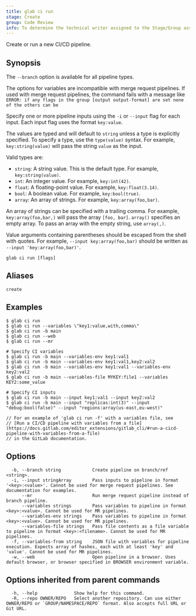 ```yaml
---
title: glab ci run
stage: Create
group: Code Review
info: To determine the technical writer assigned to the Stage/Group associated with this page, see https://about.gitlab.com/handbook/product/ux/technical-writing/#assignments
---
```


<!--
This documentation is auto generated by a script.
Please do not edit this file directly. Run `make gen-docs` instead.
-->

Create or run a new CI/CD pipeline.

## Synopsis

The `--branch` option is available for all pipeline types.

The options for variables are incompatible with merge request pipelines.
If used with merge request pipelines, the command fails with a message like `ERROR: if any flags in the group [output output-format] are set none of the others can be`

Specify one or more pipeline inputs using the `-i` or `--input` flag for each
input. Each input flag uses the format `key:value`.

The values are typed and will default to `string` unless a type is explicitly
specified. To specify a type, use the `type(value)` syntax. For example,
`key:string(value)` will pass the string `value` as the input.

Valid types are:

- `string`: A string value. This is the default type. For example, `key:string(value)`.
- `int`: An integer value. For example, `key:int(42)`.
- `float`: A floating-point value. For example, `key:float(3.14)`.
- `bool`: A boolean value. For example, `key:bool(true)`.
- `array`: An array of strings. For example, `key:array(foo,bar)`.

An array of strings can be specified with a trailing comma. For example,
`key:array(foo,bar,)` will pass the array `[foo, bar]`. `array()` specifies an
empty array. To pass an array with the empty string, use `array(,)`.

Value arguments containing parentheses should be escaped from the shell with
quotes. For example, `--input key:array(foo,bar)` should be written as
`--input 'key:array(foo,bar)'`.

```plaintext
glab ci run [flags]
```

## Aliases

```plaintext
create
```

## Examples

```console
$ glab ci run
$ glab ci run --variables \"key1:value,with,comma\"
$ glab ci run -b main
$ glab ci run --web
$ glab ci run --mr

# Specify CI variables
$ glab ci run -b main --variables-env key1:val1
$ glab ci run -b main --variables-env key1:val1,key2:val2
$ glab ci run -b main --variables-env key1:val1 --variables-env key2:val2
$ glab ci run -b main --variables-file MYKEY:file1 --variables KEY2:some_value

# Specify CI inputs
$ glab ci run -b main --input key1:val1 --input key2:val2
$ glab ci run -b main --input "replicas:int(3)" --input "debug:bool(false)" --input "regions:array(us-east,eu-west)"

// For an example of 'glab ci run -f' with a variables file, see
// [Run a CI/CD pipeline with variables from a file](https://docs.gitlab.com/editor_extensions/gitlab_cli/#run-a-cicd-pipeline-with-variables-from-a-file)
// in the GitLab documentation.

```

## Options

```plaintext
  -b, --branch string            Create pipeline on branch/ref <string>.
  -i, --input stringArray        Pass inputs to pipeline in format '<key>:<value>'. Cannot be used for merge request pipelines. See documentation for examples.
      --mr                       Run merge request pipeline instead of branch pipeline.
      --variables strings        Pass variables to pipeline in format <key>:<value>. Cannot be used for MR pipelines.
      --variables-env strings    Pass variables to pipeline in format <key>:<value>. Cannot be used for MR pipelines.
      --variables-file strings   Pass file contents as a file variable to pipeline in format <key>:<filename>. Cannot be used for MR pipelines.
  -f, --variables-from string    JSON file with variables for pipeline execution. Expects array of hashes, each with at least 'key' and 'value'. Cannot be used for MR pipelines.
  -w, --web                      Open pipeline in a browser. Uses default browser, or browser specified in BROWSER environment variable.
```

## Options inherited from parent commands

```plaintext
  -h, --help              Show help for this command.
  -R, --repo OWNER/REPO   Select another repository. Can use either OWNER/REPO or `GROUP/NAMESPACE/REPO` format. Also accepts full URL or Git URL.
```
